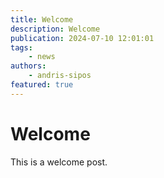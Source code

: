 ```yaml
---
title: Welcome
description: Welcome
publication: 2024-07-10 12:01:01
tags: 
    - news
authors: 
    - andris-sipos
featured: true
---
```


# Welcome

This is a welcome post.
